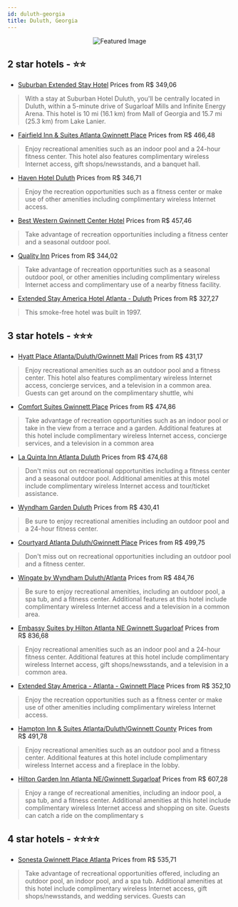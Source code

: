 ```yaml
---
id: duluth-georgia
title: Duluth, Georgia
---
```


<center><img src="https://i.travelapi.com/hotels/1000000/330000/328600/328590/b9022d68_z.jpg" alt="Featured Image" /></center>


##  2 star hotels - ⭐️⭐️

-    [Suburban Extended Stay Hotel](https://us.hurb.com/hotels/duluth/suburban-extended-stay-hotel-JNP-JP004316?cmp=18055) Prices from R$ 349,06
   > With a stay at Suburban Hotel Duluth, you'll be centrally located in Duluth, within a 5-minute drive of Sugarloaf Mills and Infinite Energy Arena. This hotel is 10 mi (16.1 km) from Mall of Georgia and 15.7 mi (25.3 km) from Lake Lanier.
-    [Fairfield Inn & Suites Atlanta Gwinnett Place](https://us.hurb.com/hotels/duluth/fairfield-inn-suites-atlanta-gwinnett-place-JNP-JP759481?cmp=18055) Prices from R$ 466,48
   > Enjoy recreational amenities such as an indoor pool and a 24-hour fitness center. This hotel also features complimentary wireless Internet access, gift shops/newsstands, and a banquet hall.
-    [Haven Hotel Duluth](https://us.hurb.com/hotels/duluth/haven-hotel-duluth-JNP-JP105389?cmp=18055) Prices from R$ 346,71
   > Enjoy the recreation opportunities such as a fitness center or make use of other amenities including complimentary wireless Internet access.
-    [Best Western Gwinnett Center Hotel](https://us.hurb.com/hotels/duluth/best-western-gwinnett-center-hotel-JNP-JP170326?cmp=18055) Prices from R$ 457,46
   > Take advantage of recreation opportunities including a fitness center and a seasonal outdoor pool.
-    [Quality Inn](https://us.hurb.com/hotels/duluth/quality-inn-JNP-JP969833?cmp=18055) Prices from R$ 344,02
   > Take advantage of recreation opportunities such as a seasonal outdoor pool, or other amenities including complimentary wireless Internet access and complimentary use of a nearby fitness facility.
-    [Extended Stay America Hotel Atlanta - Duluth](https://us.hurb.com/hotels/duluth/extended-stay-america-hotel-atlanta-duluth-JNP-JP788036?cmp=18055) Prices from R$ 327,27
   > This smoke-free hotel was built in 1997.

##  3 star hotels - ⭐️⭐️⭐️

-    [Hyatt Place Atlanta/Duluth/Gwinnett Mall](https://us.hurb.com/hotels/duluth/hyatt-place-atlanta-duluth-gwinnett-mall-JNP-JP105385?cmp=18055) Prices from R$ 431,17
   > Enjoy recreational amenities such as an outdoor pool and a fitness center. This hotel also features complimentary wireless Internet access, concierge services, and a television in a common area. Guests can get around on the complimentary shuttle, whi
-    [Comfort Suites Gwinnett Place](https://us.hurb.com/hotels/duluth/comfort-suites-gwinnett-place-JNP-JP058406?cmp=18055) Prices from R$ 474,86
   > Take advantage of recreation opportunities such as an indoor pool or take in the view from a terrace and a garden. Additional features at this hotel include complimentary wireless Internet access, concierge services, and a television in a common area
-    [La Quinta Inn Atlanta Duluth](https://us.hurb.com/hotels/duluth/la-quinta-inn-atlanta-duluth-JNP-JP974705?cmp=18055) Prices from R$ 474,68
   > Don't miss out on recreational opportunities including a fitness center and a seasonal outdoor pool. Additional amenities at this motel include complimentary wireless Internet access and tour/ticket assistance.
-    [Wyndham Garden Duluth](https://us.hurb.com/hotels/duluth/wyndham-garden-duluth-JNP-JP775300?cmp=18055) Prices from R$ 430,41
   > Be sure to enjoy recreational amenities including an outdoor pool and a 24-hour fitness center.
-    [Courtyard Atlanta Duluth/Gwinnett Place](https://us.hurb.com/hotels/duluth/courtyard-atlanta-duluth-gwinnett-place-JNP-JP594054?cmp=18055) Prices from R$ 499,75
   > Don't miss out on recreational opportunities including an outdoor pool and a fitness center.
-    [Wingate by Wyndham Duluth/Atlanta](https://us.hurb.com/hotels/duluth/wingate-by-wyndham-duluth-atlanta-JNP-JP105384?cmp=18055) Prices from R$ 484,76
   > Be sure to enjoy recreational amenities, including an outdoor pool, a spa tub, and a fitness center. Additional features at this hotel include complimentary wireless Internet access and a television in a common area.
-    [Embassy Suites by Hilton Atlanta NE Gwinnett Sugarloaf](https://us.hurb.com/hotels/duluth/embassy-suites-by-hilton-atlanta-ne-gwinnett-sugarloaf-JNP-JP01929J?cmp=18055) Prices from R$ 836,68
   > Enjoy recreational amenities such as an indoor pool and a 24-hour fitness center. Additional features at this hotel include complimentary wireless Internet access, gift shops/newsstands, and a television in a common area.
-    [Extended Stay America - Atlanta - Gwinnett Place](https://us.hurb.com/hotels/duluth/extended-stay-america-atlanta-gwinnett-place-JNP-JP196945?cmp=18055) Prices from R$ 352,10
   > Enjoy the recreation opportunities such as a fitness center or make use of other amenities including complimentary wireless Internet access.
-    [Hampton Inn & Suites Atlanta/Duluth/Gwinnett County](https://us.hurb.com/hotels/duluth/hampton-inn-suites-atlanta-duluth-gwinnett-county-JNP-JP815328?cmp=18055) Prices from R$ 491,78
   > Enjoy recreational amenities such as an outdoor pool and a fitness center. Additional features at this hotel include complimentary wireless Internet access and a fireplace in the lobby.
-    [Hilton Garden Inn Atlanta NE/Gwinnett Sugarloaf](https://us.hurb.com/hotels/duluth/hilton-garden-inn-atlanta-ne-gwinnett-sugarloaf-JNP-JP136377?cmp=18055) Prices from R$ 607,28
   > Enjoy a range of recreational amenities, including an indoor pool, a spa tub, and a fitness center. Additional amenities at this hotel include complimentary wireless Internet access and shopping on site. Guests can catch a ride on the complimentary s

##  4 star hotels - ⭐️⭐️⭐️⭐️

-    [Sonesta Gwinnett Place Atlanta](https://us.hurb.com/hotels/duluth/sonesta-gwinnett-place-atlanta-JNP-JP156083?cmp=18055) Prices from R$ 535,71
   > Take advantage of recreational opportunities offered, including an outdoor pool, an indoor pool, and a spa tub. Additional amenities at this hotel include complimentary wireless Internet access, gift shops/newsstands, and wedding services. Guests can
